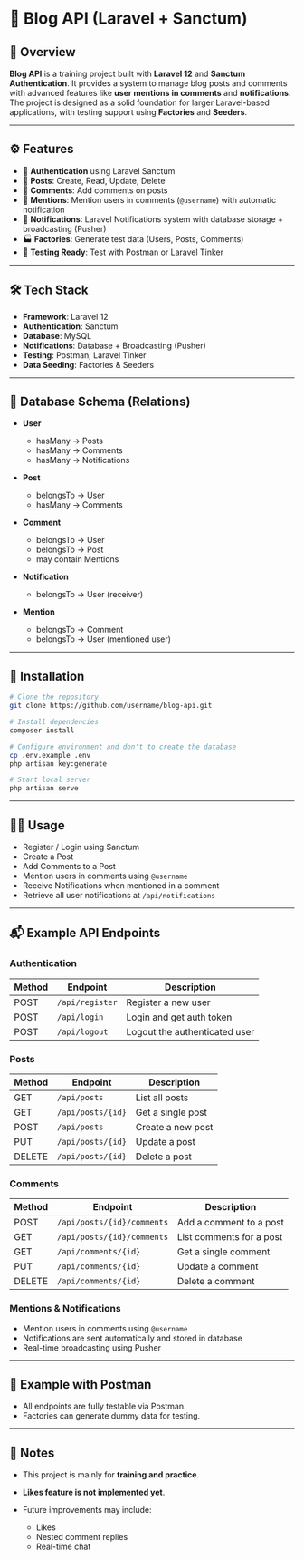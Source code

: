 
# 📝 Blog API (Laravel + Sanctum)

## 📌 Overview

**Blog API** is a training project built with **Laravel 12** and **Sanctum Authentication**.
It provides a system to manage blog posts and comments with advanced features like **user mentions in comments** and **notifications**.
The project is designed as a solid foundation for larger Laravel-based applications, with testing support using **Factories** and **Seeders**.

---

## ⚙️ Features

* 🔐 **Authentication** using Laravel Sanctum
* 📝 **Posts**: Create, Read, Update, Delete
* 💬 **Comments**: Add comments on posts
* 📣 **Mentions**: Mention users in comments (`@username`) with automatic notification
* 🔔 **Notifications**: Laravel Notifications system with database storage + broadcasting (Pusher)
* 🏭 **Factories**: Generate test data (Users, Posts, Comments)
* 🧪 **Testing Ready**: Test with Postman or Laravel Tinker

---

## 🛠️ Tech Stack

* **Framework**: Laravel 12
* **Authentication**: Sanctum
* **Database**: MySQL
* **Notifications**: Database + Broadcasting (Pusher)
* **Testing**: Postman, Laravel Tinker
* **Data Seeding**: Factories & Seeders

---

## 📂 Database Schema (Relations)

* **User**

  * hasMany → Posts
  * hasMany → Comments
  * hasMany → Notifications

* **Post**

  * belongsTo → User
  * hasMany → Comments

* **Comment**

  * belongsTo → User
  * belongsTo → Post
  * may contain Mentions

* **Notification**

  * belongsTo → User (receiver)

* **Mention**

  * belongsTo → Comment
  * belongsTo → User (mentioned user)

---

## 🚀 Installation

```bash
# Clone the repository
git clone https://github.com/username/blog-api.git

# Install dependencies
composer install

# Configure environment and don't to create the database
cp .env.example .env
php artisan key:generate

# Start local server
php artisan serve
```


---

## 🧑‍💻 Usage

* Register / Login using Sanctum
* Create a Post
* Add Comments to a Post
* Mention users in comments using `@username`
* Receive Notifications when mentioned in a comment
* Retrieve all user notifications at `/api/notifications`

---

## 📬 Example API Endpoints

### Authentication
| Method | Endpoint         | Description                |
|--------|----------------|----------------------------|
| POST   | `/api/register` | Register a new user        |
| POST   | `/api/login`    | Login and get auth token   |
| POST   | `/api/logout`   | Logout the authenticated user |

### Posts
| Method | Endpoint        | Description               |
|--------|----------------|---------------------------|
| GET    | `/api/posts`    | List all posts            |
| GET    | `/api/posts/{id}` | Get a single post       |
| POST   | `/api/posts`    | Create a new post         |
| PUT    | `/api/posts/{id}` | Update a post           |
| DELETE | `/api/posts/{id}` | Delete a post           |

### Comments
| Method | Endpoint                  | Description                |
|--------|---------------------------|----------------------------|
| POST   | `/api/posts/{id}/comments` | Add a comment to a post    |
| GET    | `/api/posts/{id}/comments` | List comments for a post   |
| GET    | `/api/comments/{id}` | Get a single comment         |
| PUT    | `/api/comments/{id}` | Update a comment             |
| DELETE | `/api/comments/{id}` | Delete a comment             |

### Mentions & Notifications
- Mention users in comments using `@username`
- Notifications are sent automatically and stored in database
- Real-time broadcasting using Pusher

---

## 📸 Example with Postman

* All endpoints are fully testable via Postman.
* Factories can generate dummy data for testing.

---

## 📌 Notes

* This project is mainly for **training and practice**.
* **Likes feature is not implemented yet**.
* Future improvements may include:

  * Likes
  * Nested comment replies
  * Real-time chat